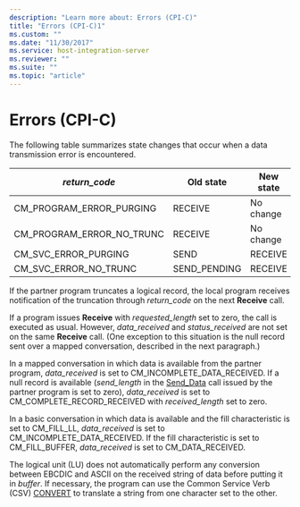 ```yaml
---
description: "Learn more about: Errors (CPI-C)"
title: "Errors (CPI-C)1"
ms.custom: ""
ms.date: "11/30/2017"
ms.service: host-integration-server
ms.reviewer: ""
ms.suite: ""
ms.topic: "article"
---
```

# Errors (CPI-C)
The following table summarizes state changes that occur when a data transmission error is encountered.  
  
|*return_code*|Old state|New state|  
|--------------------|---------------|---------------|  
|CM_PROGRAM_ERROR_PURGING|RECEIVE|No change|  
|CM_PROGRAM_ERROR_NO_TRUNC|RECEIVE|No change|  
|CM_SVC_ERROR_PURGING|SEND|RECEIVE|  
|CM_SVC_ERROR_NO_TRUNC|SEND_PENDING|RECEIVE|  
  
 If the partner program truncates a logical record, the local program receives notification of the truncation through *return_code* on the next **Receive** call.  
  
 If a program issues **Receive** with *requested_length* set to zero, the call is executed as usual. However, *data_received* and *status_received* are not set on the same **Receive** call. (One exception to this situation is the null record sent over a mapped conversation, described in the next paragraph.)  
  
 In a mapped conversation in which data is available from the partner program, *data_received* is set to CM_INCOMPLETE_DATA_RECEIVED. If a null record is available (*send_length* in the [Send_Data](../core/send-data-cpi-c-2.md) call issued by the partner program is set to zero), *data_received* is set to CM_COMPLETE_RECORD_RECEIVED with *received_length* set to zero.  
  
 In a basic conversation in which data is available and the fill characteristic is set to CM_FILL_LL, *data_received* is set to CM_INCOMPLETE_DATA_RECEIVED. If the fill characteristic is set to CM_FILL_BUFFER, *data_received* is set to CM_DATA_RECEIVED.  
  
 The logical unit (LU) does not automatically perform any conversion between EBCDIC and ASCII on the received string of data before putting it in *buffer*. If necessary, the program can use the Common Service Verb (CSV) [CONVERT](../core/convert2.md) to translate a string from one character set to the other.
